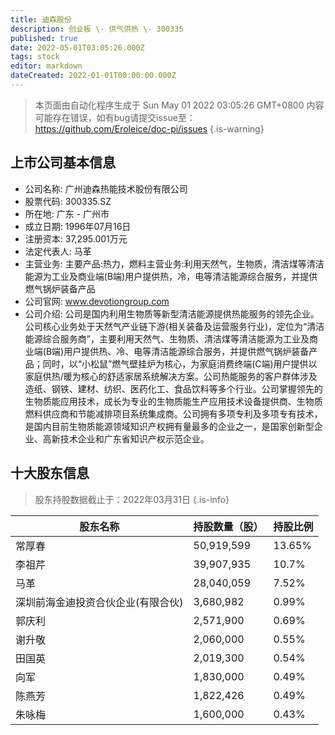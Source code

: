 ```yaml
---
title: 迪森股份
description: 创业板 \- 供气供热 \- 300335
published: true
date: 2022-05-01T03:05:26.000Z
tags: stock
editor: markdown
dateCreated: 2022-01-01T00:00:00.000Z
---
```


> 本页面由自动化程序生成于 Sun May 01 2022 03:05:26 GMT+0800
> 内容可能存在错误，如有bug请提交issue至：https://github.com/Eroleice/doc-pi/issues
{.is-warning}

## 上市公司基本信息
- 公司名称: 广州迪森热能技术股份有限公司
- 股票代码: 300335.SZ
- 所在地: 广东 - 广州市
- 成立日期: 1996年07月16日
- 注册资本: 37,295.001万元
- 法定代表人: 马革
- 主营业务: 主要产品:热力，燃料主营业务:利用天然气，生物质，清洁煤等清洁能源为工业及商业端(B端)用户提供热，冷，电等清洁能源综合服务，并提供燃气锅炉装备产品
- 公司官网: www.devotiongroup.com
- 公司介绍: 公司是国内利用生物质等新型清洁能源提供热能服务的领先企业。公司核心业务处于天然气产业链下游(相关装备及运营服务行业)，定位为“清洁能源综合服务商”，主要利用天然气、生物质、清洁煤等清洁能源为工业及商业端(B端)用户提供热、冷、电等清洁能源综合服务，并提供燃气锅炉装备产品；同时，以“小松鼠”燃气壁挂炉为核心，为家庭消费终端(C端)用户提供以家庭供热/暖为核心的舒适家居系统解决方案。公司热能服务的客户群体涉及造纸、钢铁、建材、纺织、医药化工、食品饮料等多个行业。公司掌握领先的生物质能应用技术，成长为专业的生物质能生产应用技术设备提供商、生物质燃料供应商和节能减排项目系统集成商。公司拥有多项专利及多项专有技术，是国内目前生物质能源领域知识产权拥有量最多的企业之一，是国家创新型企业、高新技术企业和广东省知识产权示范企业。


## 十大股东信息
> 股东持股数据截止于：2022年03月31日
{.is-info}

| 股东名称 | 持股数量（股） | 持股比例 |
| --- | --- | --- |
| 常厚春 | 50,919,599 | 13.65% |
| 李祖芹 | 39,907,935 | 10.7% |
| 马革 | 28,040,059 | 7.52% |
| 深圳前海金迪投资合伙企业(有限合伙) | 3,680,982 | 0.99% |
| 郭庆利 | 2,571,900 | 0.69% |
| 谢升敬 | 2,060,000 | 0.55% |
| 田国英 | 2,019,300 | 0.54% |
| 向军 | 1,830,000 | 0.49% |
| 陈燕芳 | 1,822,426 | 0.49% |
| 朱咏梅 | 1,600,000 | 0.43% |




